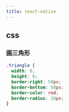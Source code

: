 ```yaml
---
title: react-native
---
```


## css

### 画三角形

```css
.triangle {
  width: 0;
  height: 0;
  border-right: 50px;
  border-bottom: 50px;
  border-color: red;
  border-radius: 10px;
}
```
